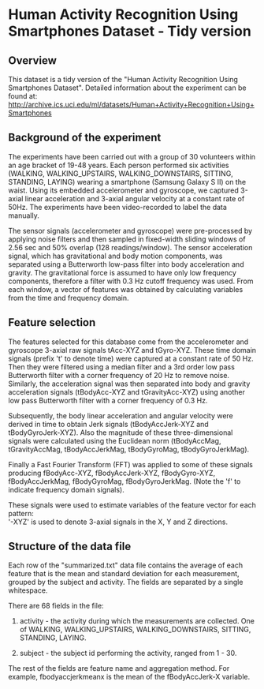# Human Activity Recognition Using Smartphones Dataset - Tidy version

## Overview
This dataset is a tidy version of the "Human Activity Recognition Using 
Smartphones Dataset". Detailed information about the experiment can be 
found at:
http://archive.ics.uci.edu/ml/datasets/Human+Activity+Recognition+Using+Smartphones

## Background of the experiment
The experiments have been carried out with a group of 30 volunteers 
within an age bracket of 19-48 years. Each person performed six 
activities (WALKING, WALKING_UPSTAIRS, WALKING_DOWNSTAIRS, SITTING, 
STANDING, LAYING) wearing a smartphone (Samsung Galaxy S II) on the 
waist. Using its embedded accelerometer and gyroscope, we captured 
3-axial linear acceleration and 3-axial angular velocity at a constant
 rate of 50Hz. The experiments have been video-recorded to label the 
 data manually.
 
The sensor signals (accelerometer and gyroscope) were pre-processed by 
applying noise filters and then sampled in fixed-width sliding windows 
of 2.56 sec and 50% overlap (128 readings/window). The sensor 
acceleration signal, which has gravitational and body motion components,
 was separated using a Butterworth low-pass filter into body 
 acceleration and gravity. The gravitational force is assumed to have 
 only low frequency components, therefore a filter with 0.3 Hz cutoff 
 frequency was used. From each window, a vector of features was obtained
 by calculating variables from the time and frequency domain.
 
## Feature selection
The features selected for this database come from the accelerometer and 
gyroscope 3-axial raw signals tAcc-XYZ and tGyro-XYZ. These time domain
 signals (prefix 't' to denote time) were captured at a constant rate of
 50 Hz. Then they were filtered using a median filter and a 3rd order 
 low pass Butterworth filter with a corner frequency of 20 Hz to remove
 noise. Similarly, the acceleration signal was then separated into body 
and gravity acceleration signals (tBodyAcc-XYZ and tGravityAcc-XYZ) 
using another low pass Butterworth filter with a corner frequency of 
0.3 Hz. 

Subsequently, the body linear acceleration and angular velocity were 
derived in time to obtain Jerk signals (tBodyAccJerk-XYZ and 
tBodyGyroJerk-XYZ). Also the magnitude of these three-dimensional 
signals were calculated using the Euclidean norm (tBodyAccMag, 
tGravityAccMag, tBodyAccJerkMag, tBodyGyroMag, tBodyGyroJerkMag). 

Finally a Fast Fourier Transform (FFT) was applied to some of these 
signals producing fBodyAcc-XYZ, fBodyAccJerk-XYZ, fBodyGyro-XYZ, 
fBodyAccJerkMag, fBodyGyroMag, fBodyGyroJerkMag. (Note the 'f' to 
indicate frequency domain signals). 

These signals were used to estimate variables of the feature vector for each pattern:  
'-XYZ' is used to denote 3-axial signals in the X, Y and Z directions.
 
## Structure of the data file
Each row of the "summarized.txt" data file contains the average of each
feature that is the mean and standard deviation for each measurement, 
grouped by the subject and activity. The fields are separated by a 
single whitespace.

There are 68 fields in the file:

1. activity - the activity during which the measurements are collected. One of WALKING, WALKING_UPSTAIRS, WALKING_DOWNSTAIRS, SITTING, STANDING, LAYING.

2. subject - the subject id performing the activity, ranged from 1 - 30.

The rest of the fields are feature name and aggregation method. For example, fbodyaccjerkmeanx is the mean of the fBodyAccJerk-X variable.

